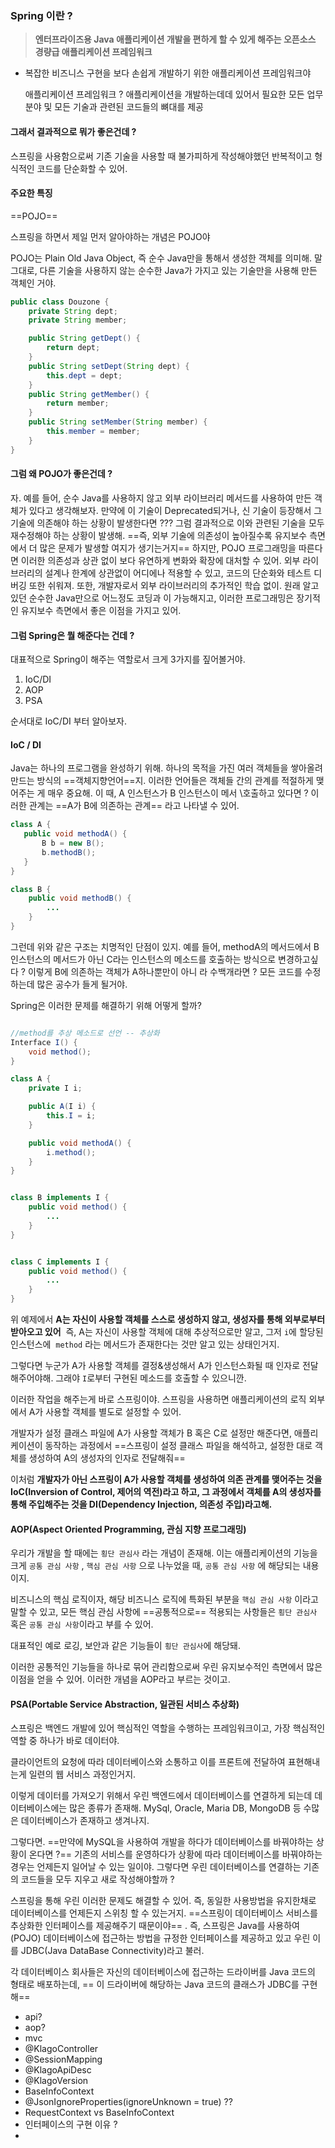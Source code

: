 
### Spring 이란 ? 

> **엔터프라이즈용 Java 애플리케이션 개발을 편하게 할 수 있게 해주는 오픈소스 경량급 애플리케이션 프레임워크**

 - 복잡한 비즈니스 구현을 보다 손쉽게 개발하기 위한 애플리케이션 프레임워크야 

	애플리케이션 프레임워크 ? 
	애플리케이션을 개발하는데데 있어서 필요한 모든 업무 분야 및 모든 기술과 관련된 코드들의 뼈대를 제공

#### 그래서 결과적으로 뭐가 좋은건데  ? 

스프링을 사용함으로써 기존 기술을 사용할 때 불가피하게 작성해야했던 반복적이고 형식적인 코드를 단순화할 수 있어. 

#### 주요한 특징 

==POJO==

스프링을 하면서 제일 먼저 알아야하는 개념은 POJO야  

POJO는 Plain Old Java Object, 즉 순수 Java만을 통해서 생성한 객체를 의미해. 말 그대로, 다른 기술을 사용하지 않는 순수한 Java가 가지고 있는 기술만을 사용해 만든 객체인 거야. 


```java
public class Douzone {
	private String dept;
	private String member;

	public String getDept() {
		return dept;
	}
	public String setDept(String dept) {
		this.dept = dept; 
	}
	public String getMember() {
		return member;
	}
	public String setMember(String member) {
		this.member = member;
	}
}
```

#### 그럼 왜 POJO가 좋은건데 ?

자. 예를 들어, 순수 Java를 사용하지 않고 외부 라이브러리 메서드를 사용하여 만든 객체가 있다고 생각해보자. 
만약에 이 기술이 Deprecated되거나, 신 기술이 등장해서 그 기술에 의존해야 하는 상황이 발생한다면 ??? 
그럼 결과적으로 이와 관련된 기술을 모두 재수정해야 하는 상황이 발생해. 
==즉, 외부 기술에 의존성이 높아질수록 유지보수 측면에서 더 많은 문제가 발생할 여지가 생기는거지==
하지만, POJO 프로그래밍을 따른다면 이러한 의존성과 상관 없이 보다 유연하게 변화와 확장에 대처할 수 있어. 
외부 라이브러리의 설계나 한계에 상관없이 어디에나 적용할 수 있고, 코드의 단순화와 테스트 디버깅 또한 쉬워져.
또한, 개발자로서 외부 라이브러리의 추가적인 학습 없이. 원래 알고 있던 순수한 Java만으로 어느정도 코딩과 이
가능해지고, 이러한 프로그래밍은 장기적인 유지보수 측면에서 좋은 이점을 가지고 있어. 

#### 그럼 Spring은 뭘 해준다는 건데 ?

대표적으로 Spring이 해주는 역할로서 크게 3가지를 짚어볼거야. 

1. IoC/DI
2. AOP
3. PSA 

순서대로 IoC/DI 부터 알아보자.

#### IoC / DI

Java는 하나의 프로그램을 완성하기 위해. 하나의 목적을 가진 여러 객체들을 쌓아올려 만드는 방식의 ==객체지향언어==지.
이러한 언어들은 객체들 간의 관계를 적절하게 맺어주는 게 매우 중요해. 이 때, A 인스턴스가 B 인스턴스이 메서
\호출하고  있다면 ?  이러한 관계는 ==A가 B에 의존하는 관계== 라고 나타낼 수 있어. 

```java
class A {
   public void methodA() {
	   B b = new B();
	   b.methodB();
   }
}

class B {
	public void methodB() {
		...
	}
}
```


그런데 위와 같은 구조는 치명적인 단점이 있지. 예를 들어, methodA의 메서드에서 B인스턴스의 메서드가 아닌 
C라는 인스턴스의 메소드를 호출하는 방식으로  변경하고싶다 ? 이렇게 B에 의존하는 객체가 A하나뿐만이 아니
라 수백개라면 ?  모든 코드를 수정하는데 많은 공수가 들게 될거야. 

Spring은 이러한 문제를 해결하기 위해 어떻게 할까?

```java

//method를 추상 메소드로 선언 -- 추상화
Interface I() {
	void method();
}

class A {
	private I i; 

	public A(I i) {
		this.I = i;
	}

	public void methodA() {
		i.method();
	}
}


class B implements I {
	public void method() {
		...
	}
}


class C implements I {
	public void method() {
		...
	}
}
```

위 예제에서 **A는 자신이 사용할 객체를 스스로 생성하지 않고, 생성자를 통해 외부로부터 받아오고 있어** 
즉, A는 자신이 사용할 객체에 대해 추상적으로만 알고, 그저 `i`에 할당된 인스턴스에  `method` 라는 메서드가 존재한다는 것만 알고 있는 상태인거지. 

그렇다면 누군가 A가 사용할 객체를 결정&생성해서 A가 인스턴스화될 때 인자로 전달해주어야해.  그래야 `I`로부터 구현된 메소드를 호출할 수 있으니깐. 

이러한 작업을 해주는게 바로 스프링이야. 스프링을 사용하면 애플리케이션의 로직 외부에서 A가 사용할 객체를 별도로 설정할 수 있어. 

개발자가 설정 클래스 파일에 A가 사용할 객체가 B 혹은 C로 설정만 해준다면, 애플리케이션이 동작하는 과정에서 ==스프링이 설정 클래스 파일을 해석하고, 설정한 대로 객체를 생성하여 A의 생성자의 인자로 전달해줘== 

이처럼 **개발자가 아닌 스프링이 A가 사용할 객체를 생성하여 의존 관계를 맺어주는 것을 IoC(Inversion of Control, 제어의 역전)라고 하고, 그 과정에서 객체를 A의 생성자를 통해 주입해주는 것을 DI(Dependency Injection, 의존성 주입)라고해.**


#### AOP(Aspect Oriented Programming, 관심 지향 프로그래밍)

우리가 개발을 할 때에는 `횡단 관심사` 라는 개념이 존재해. 이는 애플리케이션의 기능을 크게 `공통 관심 사항` , `핵심 관심 사항` 으로 나누었을 때, `공통 관심 사항` 에 해당되는 내용이지.  

비즈니스의 핵심 로직이자, 해당 비즈니스 로직에 특화된 부분을 `핵심 관심 사항` 이라고 말할 수 있고, 모든 핵심 관심 사항에 ==공통적으로== 적용되는 사항들은 `횡단 관심사` 혹은 `공통 관심 사항`이라고 부를 수 있어. 

대표적인 예로 로깅, 보안과 같은 기능들이 `횡단 관심사`에 해당돼. 

이러한 공통적인 기능들을 하나로 묶어 관리함으로써 우린 유지보수적인 측면에서 많은 이점을 얻을 수 있어. 이러한 개념을 AOP라고 부르는 것이고. 


#### PSA(Portable Service Abstraction, 일관된 서비스 추상화)

스프링은 백엔드 개발에 있어 핵심적인 역할을 수행하는 프레임워크이고, 가장 핵심적인 역할 중 하나가 바로 데이터야. 

클라이언트의 요청에 따라 데이터베이스와 소통하고 이를 프론트에 전달하여  표현해내는게 일련의 웹 서비스 과정인거지.

이렇게 데이터를 가져오기 위해서 우린 백엔드에서 데이터베이스를 연결하게 되는데  데이터베이스에는 많은 종류가 존재해. MySql, Oracle, Maria DB, MongoDB 등 수많은 데이터베이스가 존재하고 생겨나지. 

그렇다면.  ==만약에 MySQL을 사용하여 개발을 하다가 데이터베이스를 바꿔야하는 상황이 온다면 ?==  기존의 서비스를 운영하다가 상황에 따라 데이터베이스를 바꿔야하는 경우는 언제든지 일어날 수 있는 일이야. 그렇다면 우린 데이터베이스를 연결하는 기존의 코드들을 모두 지우고 새로 작성해야할까 ?

스프링을 통해 우린 이러한 문제도 해결할 수 있어. 즉, 동일한 사용방법을 유지한채로 데이터베이스를 언제든지 스위칭 할 수 있는거지. ==스프링이 데이터베이스 서비스를 추상화한 인터페이스를 제공해주기 때문이야== .
즉, 스프링은 Java를 사용하여(POJO) 데이터베이스에 접근하는 방법을 규정한 인터페이스를 제공하고 있고 우린 이를 JDBC(Java DataBase Connectivity)라고 불러. 

각 데이터베이스 회사들은 자신의 데이터베이스에 접근하는 드라이버를 Java 코드의 형태로 배포하는데, == 이 드라이버에 해당하는 Java 코드의 클래스가 JDBC를 구현해==













	
- api? 
- aop?
- mvc
- @KlagoController
- @SessionMapping
- @KlagoApiDesc
- @KlagoVersion
- BaseInfoContext
- @JsonIgnoreProperties(ignoreUnknown = true) ?? 
- RequestContext vs BaseInfoContext
- 인터페이스의 구현 이유 ?
- 